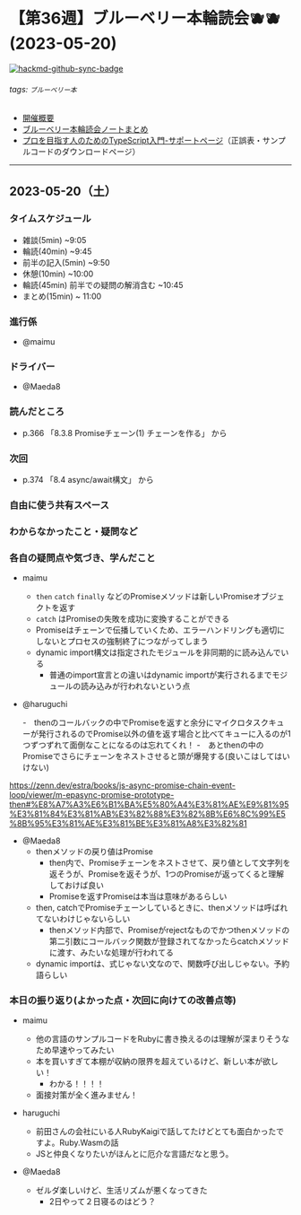 # 【第36週】ブルーベリー本輪読会🫐🫐<br />(2023-05-20)

[![hackmd-github-sync-badge](https://hackmd.io/a8rBp1X1Qfej5x1Euk4mkw/badge)](https://hackmd.io/a8rBp1X1Qfej5x1Euk4mkw)


###### tags: `ブルーベリー本`

- [開催概要](https://hackmd.io/1kCgi6_tSGukG0KZrqDLvA)
- [ブルーベリー本輪読会ノートまとめ](https://hackmd.io/Ih6bdReuR3eQpYkGaCx8pg)
- [プロを目指す人のためのTypeScript入門-サポートページ](https://gihyo.jp/book/2022/978-4-297-12747-3/support)（正誤表・サンプルコードのダウンロードページ）

---
## 2023-05-20（土）

### タイムスケジュール
- 雑談(5min) ~9:05
- 輪読(40min) ~9:45
- 前半の記入(5min) ~9:50
- 休憩(10min) ~10:00
- 輪読(45min) 前半での疑問の解消含む ~10:45
- まとめ(15min) ~ 11:00

### 進行係

- @maimu

### ドライバー

- @Maeda8 

### 読んだところ

- p.366 「8.3.8 Promiseチェーン(1) チェーンを作る」 から

### 次回

- p.374 「8.4 async/await構文」 から

### 自由に使う共有スペース

### わからなかったこと・疑問など

### 各自の疑問点や気づき、学んだこと

- maimu
    - `then` `catch` `finally` などのPromiseメソッドは新しいPromiseオブジェクトを返す
    - `catch` はPromiseの失敗を成功に変換することができる
    - Promiseはチェーンで伝播していくため、エラーハンドリングも適切にしないとプロセスの強制終了につながってしまう
    - dynamic import構文は指定されたモジュールを非同期的に読み込んでいる
        - 普通のimport宣言との違いはdynamic importが実行されるまでモジュールの読み込みが行われないという点

- @haruguchi

  -　thenのコールバックの中でPromiseを返すと余分にマイクロタスクキューが発行されるのでPromise以外の値を返す場合と比べてキューに入るのが1つずつずれて面倒なことになるのは忘れてくれ！
  -　あとthenの中のPromiseでさらにチェーンをネストさせると頭が爆発する(良いこはしてはいけない)

https://zenn.dev/estra/books/js-async-promise-chain-event-loop/viewer/m-epasync-promise-prototype-then#%E8%A7%A3%E6%B1%BA%E5%80%A4%E3%81%AE%E9%81%95%E3%81%84%E3%81%AB%E3%82%88%E3%82%8B%E6%8C%99%E5%8B%95%E3%81%AE%E3%81%BE%E3%81%A8%E3%82%81

- @Maeda8 
	- thenメソッドの戻り値はPromise
		- then内で、Promiseチェーンをネストさせて、戻り値として文字列を返そうが、Promiseを返そうが、1つのPromiseが返ってくると理解しておけば良い
		- Promiseを返すPromiseは本当は意味があるらしい
	- then, catchでPromiseチェーンしているときに、thenメソッドは呼ばれてないわけじゃないらしい
		- thenメソッド内部で、Promiseがrejectなものでかつthenメソッドの第二引数にコールバック関数が登録されてなかったらcatchメソッドに渡す、みたいな処理が行われてる
	- dynamic importは、式じゃない文なので、関数呼び出しじゃない。予約語らしい

### 本日の振り返り(よかった点・次回に向けての改善点等)

- maimu
    - 他の言語のサンプルコードをRubyに書き換えるのは理解が深まりそうなため早速やってみたい
    - 本を買いすぎて本棚が収納の限界を超えているけど、新しい本が欲しい！
        - わかる！！！！
    - 面接対策が全く進みません！

- haruguchi
  - 前田さんの会社にいる人RubyKaigiで話してたけどとても面白かったですよ。Ruby.Wasmの話
  - JSと仲良くなりたいがほんとに厄介な言語だなと思う。

- @Maeda8 
	- ゼルダ楽しいけど、生活リズムが悪くなってきた
	    - 2日やって２日寝るのはどう？